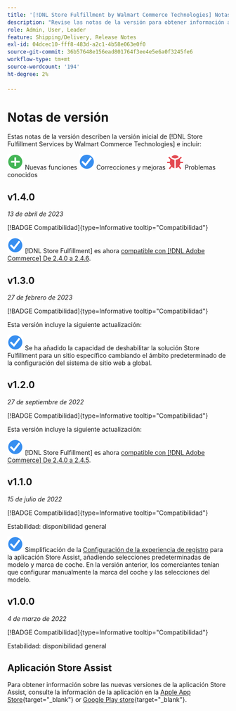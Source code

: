 ```yaml
---
title: '[!DNL Store Fulfillment by Walmart Commerce Technologies] Notas de la versión'
description: "Revise las notas de la versión para obtener información acerca de todos los [!DNL Store Fulfillment by Walmart Commerce Technologies] Versiones de."
role: Admin, User, Leader
feature: Shipping/Delivery, Release Notes
exl-id: 04dcec10-fff8-483d-a2c1-4b58e063e0f0
source-git-commit: 36b57648e156ead801764f3ee4e5e6a0f3245fe6
workflow-type: tm+mt
source-wordcount: '194'
ht-degree: 2%

---
```


# Notas de versión

Estas notas de la versión describen la versión inicial de [!DNL Store Fulfillment Services by Walmart Commerce Technologies] e incluir:

![Nuevo](../assets/new.svg) Nuevas funciones
![Problema corregido](../assets/fix.svg) Correcciones y mejoras
![Problema conocido](../assets/bug.svg) Problemas conocidos

## v1.4.0

*13 de abril de 2023*

[!BADGE Compatibilidad]{type=Informative tooltip="Compatibilidad"}

![Nuevo](../assets/fix.svg) [!DNL Store Fulfillment] es ahora [compatible con [!DNL Adobe Commerce] De 2.4.0 a 2.4.6](https://experienceleague.adobe.com/docs/commerce-operations/release/product-availability.html).


## v1.3.0

*27 de febrero de 2023*

[!BADGE Compatibilidad]{type=Informative tooltip="Compatibilidad"}

Esta versión incluye la siguiente actualización:

![Nuevo](../assets/fix.svg)<!-- WMTP-795 --> Se ha añadido la capacidad de deshabilitar la solución Store Fulfillment para un sitio específico cambiando el ámbito predeterminado de la configuración del sistema de sitio web a global.

## v1.2.0

*27 de septiembre de 2022*

[!BADGE Compatibilidad]{type=Informative tooltip="Compatibilidad"}

Esta versión incluye la siguiente actualización:

![Nuevo](../assets/fix.svg) [!DNL Store Fulfillment] es ahora [compatible con [!DNL Adobe Commerce] De 2.4.0 a 2.4.5](https://experienceleague.adobe.com/docs/commerce-operations/release/product-availability.html).


## v1.1.0

*15 de julio de 2022*

[!BADGE Compatibilidad]{type=Informative tooltip="Compatibilidad"}

Estabilidad: disponibilidad general

![Nuevo](../assets/fix.svg)<!-- WMTP-731 --> Simplificación de la [Configuración de la experiencia de registro](check-in-experience-setup.md) para la aplicación Store Assist, añadiendo selecciones predeterminadas de modelo y marca de coche. En la versión anterior, los comerciantes tenían que configurar manualmente la marca del coche y las selecciones del modelo.

## v1.0.0

*4 de marzo de 2022*

[!BADGE Compatibilidad]{type=Informative tooltip="Compatibilidad"}

Estabilidad: disponibilidad general

## Aplicación Store Assist

Para obtener información sobre las nuevas versiones de la aplicación Store Assist, consulte la información de la aplicación en la [Apple App Store](https://apps.apple.com/us/app/store-assist-by-walmart/id1609281539){target="_blank"} or [Google Play store](https://play.google.com/store/apps/details?id=com.walmart.faas.storeassist){target="_blank"}.
